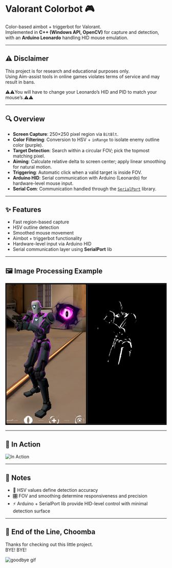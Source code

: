 # Valorant Colorbot 🎮

Color-based aimbot + triggerbot for Valorant.  
Implemented in **C++ (Windows API, OpenCV)** for capture and detection, with an **Arduino Leonardo** handling HID mouse emulation.

---

## ⚠️ Disclaimer
This project is for research and educational purposes only.  
Using Aim-assist tools in online games violates terms of service and may result in bans.

⚠️⚠️You will have to change your Leonardo’s HID and PID to match your mouse’s.⚠️⚠️

---

## 🔍 Overview
- **Screen Capture**: 250×250 pixel region via `BitBlt`.  
- **Color Filtering**: Conversion to HSV + `inRange` to isolate enemy outline color (purple).  
- **Target Detection**: Search within a circular FOV; pick the topmost matching pixel.  
- **Aiming**: Calculate relative delta to screen center; apply linear smoothing for natural motion.  
- **Triggering**: Automatic click when a valid target is inside FOV.  
- **Arduino HID**: Serial communication with Arduino (Leonardo) for hardware-level mouse input.  
- **Serial Com**: Communication handled through the [`SerialPort`](https://github.com/manashmandal/SerialPort) library.  

---

## ✨ Features
- Fast region-based capture  
- HSV outline detection  
- Smoothed mouse movement  
- Aimbot + triggerbot functionality  
- Hardware-level input via Arduino HID  
- Serial communication layer using **SerialPort** lib 

---

## 🖼️ Image Processing Example
![Before and After Image Processing](Images/Color_Filtering_Example.png)

---

## 🎥 In Action
![In Action](Images/Demo.gif)

---

## 📝 Notes
- 🎯 HSV values define detection accuracy  
- 🎛️ FOV and smoothing determine responsiveness and precision  
- ⚡ Arduino + SerialPort lib provide HID-level control with minimal detection surface  

---

## 🌃 End of the Line, Choomba  
Thanks for checking out this little project.  
BYE! BYE!

![goodbye gif](Images/Johnny.gif)
